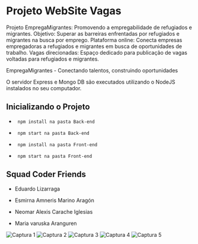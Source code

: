 
# Projeto WebSite Vagas

Projeto EmpregaMigrantes: Promovendo a empregabilidade de refugiados e migrantes.
Objetivo: Superar as barreiras enfrentadas por refugiados e migrantes na busca por emprego.
Plataforma online: Conecta empresas empregadoras a refugiados e migrantes em busca de oportunidades de trabalho.
Vagas direcionadas: Espaço dedicado para publicação de vagas voltadas para refugiados e migrantes.

EmpregaMigrantes - Conectando talentos, construindo oportunidades


O servidor Express e Mongo DB são executados utilizando o NodeJS instalados no seu computador.



## Inicializando o Projeto


- ``` npm install na pasta Back-end```
- ``` npm start na pasta Back-end```

- ``` npm install na pasta Front-end```
- ``` npm start na pasta Front-end```



## Squad Coder Friends

- Eduardo Lizarraga

- Esmirna Amneris Marino Aragón

- Neomar Alexis Carache Iglesias

- Maria varuska Aranguren

![Captura 1](https://github.com/EsmirnaM/projetofinalvagas-master/assets/108835796/4172741d-029f-4847-a61e-abd5daf2002d)
![Captura 2](https://github.com/EsmirnaM/projetofinalvagas-master/assets/108835796/4ccc7cd4-5ce6-4618-9ec7-0c37a4f8a913)
![Captura 3](https://github.com/EsmirnaM/projetofinalvagas-master/assets/108835796/e01db46f-a6ba-4cfa-b878-53dd872f9ea1)
![Captura 4](https://github.com/EsmirnaM/projetofinalvagas-master/assets/108835796/f53b181d-b7f1-48fd-84bc-02465a3acf81)
![Captura 5](https://github.com/EsmirnaM/projetofinalvagas-master/assets/108835796/2879839c-3f0e-4157-bef0-d89c9a314bbc)

